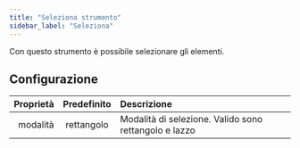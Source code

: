 ```yaml
---
title: "Seleziona strumento"
sidebar_label: "Seleziona"
---
```



Con questo strumento è possibile selezionare gli elementi.

## Configurazione

| Proprietà | Predefinito | Descrizione                                           |
| ---------:|:-----------:|:----------------------------------------------------- |
|  modalità | rettangolo  | Modalità di selezione. Valido sono rettangolo e lazzo |
